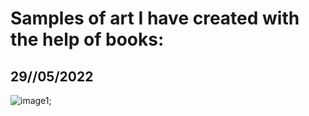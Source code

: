 # Samples of art I have created with the help of books:

## 29//05/2022 
![image1](image/rainbow-spec2.png);